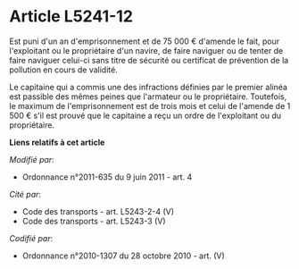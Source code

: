 # Article L5241-12

Est puni d'un an d'emprisonnement et de 75 000 € d'amende le fait, pour l'exploitant ou le propriétaire d'un navire, de faire
naviguer ou de tenter de faire naviguer celui-ci sans titre de sécurité ou certificat de prévention de la pollution en cours
de validité.

Le capitaine qui a commis une des infractions définies par le premier alinéa est passible des mêmes peines que l'armateur ou
le propriétaire. Toutefois, le maximum de l'emprisonnement est de trois mois et celui de l'amende de 1 500 € s'il est prouvé
que le capitaine a reçu un ordre de l'exploitant ou du propriétaire.

**Liens relatifs à cet article**

_Modifié par_:

  - Ordonnance n°2011-635 du 9 juin 2011 - art. 4

_Cité par_:

  - Code des transports - art. L5243-2-4 (V)
  - Code des transports - art. L5243-3 (V)

_Codifié par_:

  - Ordonnance n°2010-1307 du 28 octobre 2010 - art. (V)
